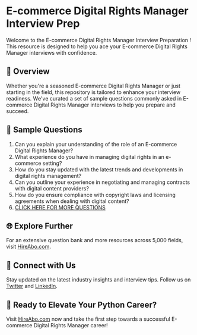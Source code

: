 # E-commerce Digital Rights Manager Interview Prep

Welcome to the E-commerce Digital Rights Manager Interview Preparation ! This resource is designed to help you ace your E-commerce Digital Rights Manager interviews with confidence.

## 🚀 Overview

Whether you're a seasoned E-commerce Digital Rights Manager or just starting in the field, this repository is tailored to enhance your interview readiness. We've curated a set of sample questions commonly asked in E-commerce Digital Rights Manager interviews to help you prepare and succeed.

## 📝 Sample Questions

1. Can you explain your understanding of the role of an E-commerce Digital Rights Manager?
2. What experience do you have in managing digital rights in an e-commerce setting?
3. How do you stay updated with the latest trends and developments in digital rights management?
4. Can you outline your experience in negotiating and managing contracts with digital content providers?
5. How do you ensure compliance with copyright laws and licensing agreements when dealing with digital content?
6. [CLICK HERE FOR MORE QUESTIONS](https://hireabo.com/job/22_2_35/Ecommerce%20Digital%20Rights%20Manager)

## 🌐 Explore Further

For an extensive question bank and more resources across 5,000 fields, visit [HireAbo.com](https://www.hireabo.com).

## 📱 Connect with Us

Stay updated on the latest industry insights and interview tips. Follow us on [Twitter](https://twitter.com/hireabo) and [LinkedIn](https://www.linkedin.com/in/hire-abo-3609972a8/).

## 🚀 Ready to Elevate Your Python Career?

Visit [HireAbo.com](https://www.hireabo.com) now and take the first step towards a successful E-commerce Digital Rights Manager career!